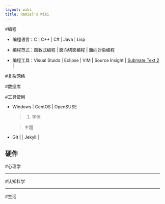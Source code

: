 ```yaml
---
layout: wiki
title: Ramiel's Wiki
---
```


#编程

* 编程语言：C | C++ | C# | Java | Lisp

* 编程范式：函数式编程 | 面向切面编程 | 面向对象编程

* 编程工具：Visual Stuido | Eclipse | VIM | Source Insight | [Submate Text 2](#) | 


#复杂网络

#数据库

#工具使用

* Windows | CentOS | OpenSUSE
    
    > 1. 字体
    
    > 主题
    
* Git |  | Jekyll | 

硬件
---

#心理学

---

#认知科学

---

#生活


